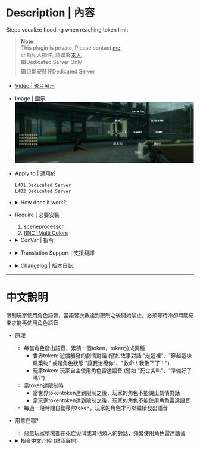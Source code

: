 # Description | 內容
Stops vocalize flooding when reaching token limit

> __Note__ <br/>
This plugin is private, Please contact [me](https://github.com/fbef0102/Game-Private_Plugin#私人插件列表-private-plugins-list)<br/>
此為私人插件, 請聯繫[本人](https://github.com/fbef0102/Game-Private_Plugin#私人插件列表-private-plugins-list)
<br/>🟥Dedicated Server Only
<br/>🟥只能安裝在Dedicated Server

* [Video | 影片展示](https://youtu.be/coX2i0tun0k)

* Image | 圖示
	<br/>![l4d_vocalize_antiflood_1](image/l4d_vocalize_antiflood_1.jpg)

* Apply to | 適用於
	```
	L4D1 Dedicated Server
	L4D2 Dedicated Server
	```

* <details><summary>How does it work?</summary>

	* Stops vocalize flooding in server.
	* When player's character vocalizes, add a token, there are two types of token.
		* World token: Created by the map (such as landmarks, "Down this way", "Through here") and by the game (such as team mate actions, "Let me heal you up", "Help I'm falling")
		* Player token: Player uses vocalize command (such as "Death Scream", "Hurry up")
	* Once token limit reach
		* World token limit reach: Your character can not speak, conversation trigger by map or by the game
		* Player token limit reach: Player can't use vocalize command
	* Stops vocalize when reaching token limit, token would be decreased after certain time
</details>

* Require | 必要安裝
	1. [sceneprocessor](https://forums.alliedmods.net/showpost.php?p=2766130&postcount=59)
	2. [[INC] Multi Colors](https://github.com/fbef0102/L4D1_2-Plugins/releases/tag/Multi-Colors)

* <details><summary>ConVar | 指令</summary>

	* cfg\sourcemod\l4d_vocalize_antiflood.cfg
		```php
		// Time interval to decrease a player token. (second)
		l4d_vocalize_antiflood_player_token_time "10"

		// Time interval to decrease a word token. (second)
		l4d_vocalize_antiflood_word_token_time "5"

		// Max Player Token limit. (-1 = No Limit)
		l4d_vocalize_antiflood_player_token_limit "3"

		// Max World Token limit. (-1 = No Limit)
		l4d_vocalize_antiflood_world_token_limit "-1"

		// If 1, notify antiflood message to player.
		l4d_vocalize_antiflood_notify "1"

		// If 1, prevent all vocalizing talk triggered by the map (Remove all instanced_scripted_scene entities)
		l4d_vocalize_antiflood_remove_maptalk "0"

		// Players with these flags have immune to token limit. (Empty=Everyone, -1=Nobody)
		l4d_vocalize_antiflood_immue_flag "z"
		```
</details>

* <details><summary>Translation Support | 支援翻譯</summary>

	```
	English
	繁體中文
	简体中文
	```
</details>

* <details><summary>Changelog | 版本日誌</summary>

	* v1.0h (2024-4-28)
		* Update Cvars

	* v1.3 (2022-11-18)
		* Remake Code
		* Add Cvars
		* Split token into world and player
		* Delete commands

	* v1.0.2
		* [Original Plugin by Mr. Zero](https://forums.alliedmods.net/showthread.php?t=241588)
</details>

- - - -
# 中文說明
限制玩家使用角色語音，當語音次數達到限制之後開始禁止，必須等待冷卻時間結束才能再使用角色語音

* 原理
	* 每當角色發出語音，累積一個token，token分成兩種
		* 世界token: 遊戲觸發的劇情對話 (譬如故事對話 "走這裡"、"穿越這棟建築物" 或是角色狀態 "讓我治療你"、"救命！我倒下了！")
		* 玩家token: 玩家自主使用角色雷達語音 (譬如 "死亡尖叫"、"準備好了嗎?")
	* 當token達限制時
		* 當世界tokentoken達到限制之後，玩家的角色不能說出劇情對話
		* 當玩家tokentoken達到限制之後，玩家的角色不能使用角色雷達語音
	* 每過一段時間自動移除token，玩家的角色才可以繼續發出語音

* 用意在哪?
	* 惡意玩家整場都在死亡尖叫或其他煩人的對話，頻繁使用角色雷達語音

* <details><summary>指令中文介紹 (點我展開)</summary>

	* cfg\sourcemod\l4d_vocalize_antiflood.cfg
		```php
		// 每10秒降低一個 玩家token
		l4d_vocalize_antiflood_player_token_time "10"

		// 每10秒降低一個 世界token
		l4d_vocalize_antiflood_word_token_time "5"

		// 每一位玩家短時間內使用雷達語音的次數 (-1 = 無限制)
		l4d_vocalize_antiflood_player_token_limit "3"

		// 每一位玩家短時間內觸發劇情對話的次數 (-1 =無限制)
		l4d_vocalize_antiflood_world_token_limit "-1"

		// 為1時，通知玩家你被限制語音.
		l4d_vocalize_antiflood_notify "1"

		// 為1時，移除所有地圖觸發的劇情對話. (移除 instanced_scripted_scene 實體)
		l4d_vocalize_antiflood_remove_maptalk "0"

		// 擁有這些權限的玩家，不受此插件限制語音 (留白 = 任何人都不受限制, -1: 所有人都被限制)
		l4d_vocalize_antiflood_immue_flag "z"
		```
</details>


